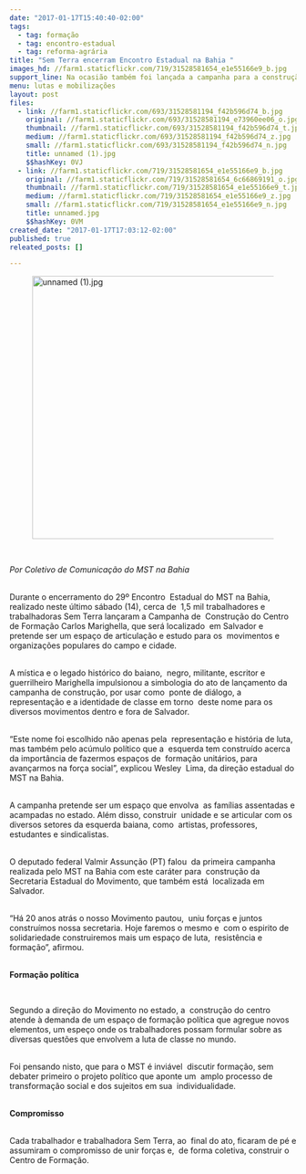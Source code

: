 ```yaml
---
date: "2017-01-17T15:40:40-02:00"
tags:
  - tag: formação
  - tag: encontro-estadual
  - tag: reforma-agrária
title: "Sem Terra encerram Encontro Estadual na Bahia "
images_hd: //farm1.staticflickr.com/719/31528581654_e1e55166e9_b.jpg
support_line: Na ocasião também foi lançada a campanha para a construção de um centro de formação no estado
menu: lutas e mobilizações
layout: post
files:
  - link: //farm1.staticflickr.com/693/31528581194_f42b596d74_b.jpg
    original: //farm1.staticflickr.com/693/31528581194_e73960ee06_o.jpg
    thumbnail: //farm1.staticflickr.com/693/31528581194_f42b596d74_t.jpg
    medium: //farm1.staticflickr.com/693/31528581194_f42b596d74_z.jpg
    small: //farm1.staticflickr.com/693/31528581194_f42b596d74_n.jpg
    title: unnamed (1).jpg
    $$hashKey: 0VJ
  - link: //farm1.staticflickr.com/719/31528581654_e1e55166e9_b.jpg
    original: //farm1.staticflickr.com/719/31528581654_6c66869191_o.jpg
    thumbnail: //farm1.staticflickr.com/719/31528581654_e1e55166e9_t.jpg
    medium: //farm1.staticflickr.com/719/31528581654_e1e55166e9_z.jpg
    small: //farm1.staticflickr.com/719/31528581654_e1e55166e9_n.jpg
    title: unnamed.jpg
    $$hashKey: 0VM
created_date: "2017-01-17T17:03:12-02:00"
published: true
releated_posts: []

---
```

<figure class="image"><img alt="unnamed (1).jpg" height="461" src="//farm1.staticflickr.com/693/31528581194_f42b596d74_b.jpg" width="700" />
<figcaption></figcaption>
</figure>

<p>&nbsp;</p>

<p><em>Por Coletivo de Comunica&ccedil;&atilde;o do MST na Bahia</em></p>

<p><br />
Durante o encerramento do 29&ordm; Encontro &nbsp;Estadual do MST na Bahia, realizado neste &uacute;ltimo s&aacute;bado (14), cerca de &nbsp;1,5 mil trabalhadores e trabalhadoras Sem Terra lan&ccedil;aram a Campanha de &nbsp;Constru&ccedil;&atilde;o do Centro de Forma&ccedil;&atilde;o Carlos Marighella, que ser&aacute; localizado &nbsp;em Salvador e pretende ser um espa&ccedil;o de articula&ccedil;&atilde;o e estudo para os &nbsp;movimentos e organiza&ccedil;&otilde;es populares do campo e cidade.</p>

<p><br />
A m&iacute;stica e o legado hist&oacute;rico do baiano, &nbsp;negro, militante, escritor e guerrilheiro Marighella impulsionou a simbologia do ato de lan&ccedil;amento da campanha de constru&ccedil;&atilde;o, por usar como &nbsp;ponte de di&aacute;logo, a representa&ccedil;&atilde;o e a identidade de classe em torno &nbsp;deste nome para os diversos movimentos dentro e fora de Salvador.</p>

<p><br />
&ldquo;Este nome foi escolhido n&atilde;o apenas pela &nbsp;representa&ccedil;&atilde;o e hist&oacute;ria de luta, mas tamb&eacute;m pelo ac&uacute;mulo pol&iacute;tico que a &nbsp;esquerda tem constru&iacute;do acerca da import&acirc;ncia de fazermos espa&ccedil;os de &nbsp;forma&ccedil;&atilde;o unit&aacute;rios, para avan&ccedil;armos na for&ccedil;a social&rdquo;, explicou Wesley &nbsp;Lima, da dire&ccedil;&atilde;o estadual do MST na Bahia.</p>

<p><br />
A campanha pretende ser um espa&ccedil;o que envolva &nbsp;as fam&iacute;lias assentadas e acampadas no estado. Al&eacute;m disso, construir &nbsp;unidade e se articular com os diversos setores da esquerda baiana, como &nbsp;artistas, professores, estudantes e sindicalistas.</p>

<p><br />
O deputado federal Valmir Assun&ccedil;&atilde;o (PT) falou &nbsp;da primeira campanha realizada pelo MST na Bahia com este car&aacute;ter para &nbsp;constru&ccedil;&atilde;o da Secretaria Estadual do Movimento, que tamb&eacute;m est&aacute; &nbsp;localizada em Salvador.</p>

<p><br />
&ldquo;H&aacute; 20 anos atr&aacute;s o nosso Movimento pautou, &nbsp;uniu for&ccedil;as e juntos constru&iacute;mos nossa secretaria. Hoje faremos o mesmo e &nbsp;com o espirito de solidariedade construiremos mais um espa&ccedil;o de luta, &nbsp;resist&ecirc;ncia e forma&ccedil;&atilde;o&rdquo;, afirmou.</p>

<p><br />
<strong>Forma&ccedil;&atilde;o pol&iacute;tica</strong></p>

<p>&nbsp;</p>

<p>Segundo a dire&ccedil;&atilde;o do Movimento no estado, a &nbsp;constru&ccedil;&atilde;o do centro atende &agrave; demanda de um&nbsp;espa&ccedil;o de forma&ccedil;&atilde;o&nbsp;pol&iacute;tica que agregue novos elementos, um espe&ccedil;o onde&nbsp;os&nbsp;trabalhadores possam formular sobre as diversas quest&otilde;es que envolvem a luta de classe no mundo.</p>

<p><br />
Foi pensando nisto, que para o MST &eacute; invi&aacute;vel &nbsp;discutir forma&ccedil;&atilde;o, sem debater primeiro o projeto pol&iacute;tico que aponte um &nbsp;amplo processo de transforma&ccedil;&atilde;o social e dos sujeitos em sua &nbsp;individualidade.</p>

<p><br />
<strong>Compromisso</strong></p>

<p><br />
Cada trabalhador e trabalhadora Sem Terra, ao &nbsp;final do ato, ficaram de p&eacute; e assumiram o compromisso de unir for&ccedil;as e, &nbsp;de forma coletiva, construir o Centro de Forma&ccedil;&atilde;o.</p>

